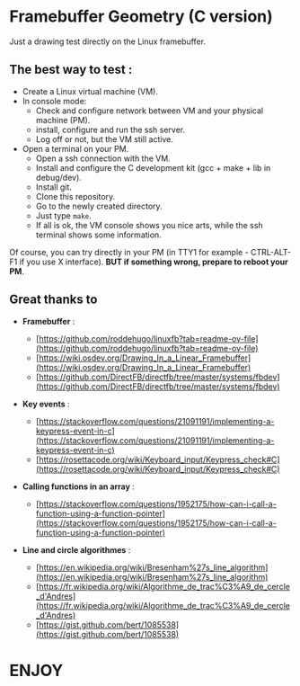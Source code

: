 # Framebuffer Geometry (C version)

Just a drawing test directly on the Linux framebuffer.

## The best way to test :
- Create a Linux virtual machine (VM).
- In console mode:
  - Check and configure network between VM and your physical machine (PM).
  - install, configure and run the ssh server.
  - Log off or not, but the VM still active.
- Open a terminal on your PM.
  - Open a ssh connection with the VM.
  - Install and configure the C development kit (gcc + make + lib in debug/dev).
  - Install git.
  - Clone this repository.
  - Go to the newly created directory.
  - Just type ```make```.
  - If all is ok, the VM console shows you nice arts, while the ssh terminal shows some information.

Of course, you can try directly in your PM (in TTY1 for example - CTRL-ALT-F1 if you use X interface). 
**BUT if something wrong, prepare to reboot your PM**.

## Great thanks to
- **Framebuffer** :
  - [https://github.com/roddehugo/linuxfb?tab=readme-ov-file](https://github.com/roddehugo/linuxfb?tab=readme-ov-file)
  - [https://wiki.osdev.org/Drawing_In_a_Linear_Framebuffer](https://wiki.osdev.org/Drawing_In_a_Linear_Framebuffer)
  - [https://github.com/DirectFB/directfb/tree/master/systems/fbdev](https://github.com/DirectFB/directfb/tree/master/systems/fbdev)

- **Key events** :
  - [https://stackoverflow.com/questions/21091191/implementing-a-keypress-event-in-c](https://stackoverflow.com/questions/21091191/implementing-a-keypress-event-in-c)
  - [https://rosettacode.org/wiki/Keyboard_input/Keypress_check#C](https://rosettacode.org/wiki/Keyboard_input/Keypress_check#C)

- **Calling functions in an array** :
  - [https://stackoverflow.com/questions/1952175/how-can-i-call-a-function-using-a-function-pointer](https://stackoverflow.com/questions/1952175/how-can-i-call-a-function-using-a-function-pointer)

- **Line and circle algorithmes** :
  - [https://en.wikipedia.org/wiki/Bresenham%27s_line_algorithm](https://en.wikipedia.org/wiki/Bresenham%27s_line_algorithm)
  - [https://fr.wikipedia.org/wiki/Algorithme_de_trac%C3%A9_de_cercle_d'Andres](https://fr.wikipedia.org/wiki/Algorithme_de_trac%C3%A9_de_cercle_d'Andres)
  - [https://gist.github.com/bert/1085538](https://gist.github.com/bert/1085538)


# ENJOY